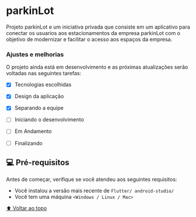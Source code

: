 # parkinLot


<!--<img src="" alt="exemplo imagem">-->

Projeto parkinLot e um iniciativa privada que consiste em um aplicativo para conectar os usuarios aos estacionamentos da empresa parkinLot com o objetivo de modernizar e facilitar o acesso aos espaços da empresa.



### Ajustes e melhorias

O projeto ainda está em desenvolvimento e as próximas atualizações serão voltadas nas seguintes tarefas:

- [x] Tecnologias escolhidas 
- [x] Design da aplicação
- [x] Separando a equipe
- [ ] Iniciando o desenvolvimento
- [ ] Em Andamento
- [ ] Finalizando 


## 💻 Pré-requisitos

Antes de começar, verifique se você atendeu aos seguintes requisitos:

* Você instalou a versão mais recente de `Flutter/ android-studio/`
* Você tem uma máquina `<Windows / Linux / Mac>`











[⬆ Voltar ao topo](#parkinLot)<br>
